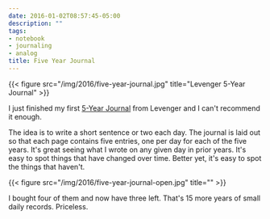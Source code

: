 ```yaml
---
date: 2016-01-02T08:57:45-05:00
description: ""
tags:
- notebook
- journaling
- analog
title: Five Year Journal
---
```


{{< figure src="/img/2016/five-year-journal.jpg" title="Levenger 5-Year Journal" >}}

I just finished my first
[5-Year Journal](http://www.levenger.com/5-Year-Journal-Core-7150.aspx) from
Levenger and I can't recommend it enough.

The idea is to write a short sentence or two each day. The journal is laid out
so that each page contains five entries, one per day for each of the five years.
It's great seeing what I wrote on any given day in prior years. It's easy to
spot things that have changed over time. Better yet, it's easy to spot the
things that haven't.

{{< figure src="/img/2016/five-year-journal-open.jpg" title="" >}}


I bought four of them and now have three left. That's 15 more years of small
daily records. Priceless.

<!--more-->

